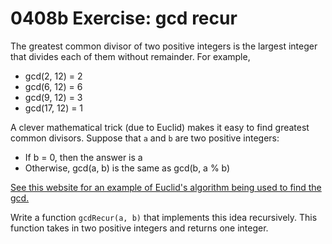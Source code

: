 # 0408b Exercise: gcd recur

The greatest common divisor of two positive integers is the largest integer that divides each of them without remainder. For example,

- gcd(2, 12) = 2
- gcd(6, 12) = 6
- gcd(9, 12) = 3
- gcd(17, 12) = 1

A clever mathematical trick (due to Euclid) makes it easy to find greatest common divisors. Suppose that `a` and `b` are two positive integers:

- If b = 0, then the answer is a
- Otherwise, gcd(a, b) is the same as gcd(b, a % b)

[See this website for an example of Euclid's algorithm being used to find the gcd.](https://en.wikipedia.org/wiki/Euclidean_algorithm#Worked_example)

Write a function `gcdRecur(a, b)` that implements this idea recursively. This function takes in two positive integers and returns one integer.